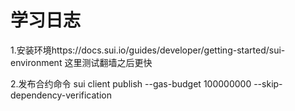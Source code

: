 # 学习日志

1.安装环境https://docs.sui.io/guides/developer/getting-started/sui-environment
这里测试翻墙之后更快

2.发布合约命令 sui client publish --gas-budget 100000000 --skip-dependency-verification
